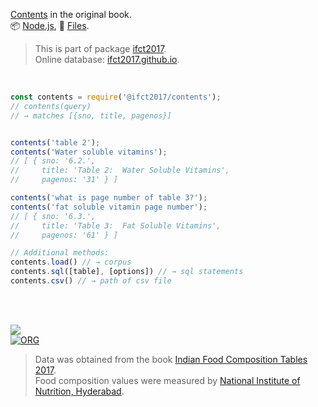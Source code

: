 [Contents] in the original book.<br>
📦 [Node.js](https://www.npmjs.com/package/@ifct2017/contents),
📜 [Files](https://unpkg.com/@ifct2017/contents/).

> This is part of package [ifct2017].<br>
> Online database: [ifct2017.github.io].

<br>

```javascript
const contents = require('@ifct2017/contents');
// contents(query)
// → matches [{sno, title, pagenos}]


contents('table 2');
contents('Water soluble vitamins');
// [ { sno: '6.2.',
//     title: 'Table 2:  Water Soluble Vitamins',
//     pagenos: '31' } ]

contents('what is page number of table 3?');
contents('fat soluble vitamin page number');
// [ { sno: '6.3.',
//     title: 'Table 3:  Fat Soluble Vitamins',
//     pagenos: '61' } ]
```

```javascript
// Additional methods:
contents.load() // → corpus
contents.sql([table], [options]) // → sql statements
contents.csv() // → path of csv file
```

<br>
<br>

[![](https://i.imgur.com/D5UYmbD.jpg)](http://ifct2017.com/)<br>
[![ORG](https://img.shields.io/badge/org-ifct2017-green?logo=Org)](https://ifct2017.github.io)

> Data was obtained from the book [Indian Food Composition Tables 2017].<br>
> Food composition values were measured by [National Institute of Nutrition, Hyderabad].

[ifct2017]: https://www.npmjs.com/package/ifct2017
[Indian Food Composition Tables 2017]: http://ifct2017.com/
[Contents]: https://github.com/ifct2017/contents/blob/master/index.csv
[ifct2017.github.io]: https://ifct2017.github.io
[National Institute of Nutrition, Hyderabad]: https://www.nin.res.in/
